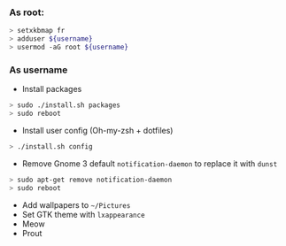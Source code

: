### As root:

``` bash
> setxkbmap fr
> adduser ${username}
> usermod -aG root ${username}
```

### As username

* Install packages

``` bash
> sudo ./install.sh packages
> sudo reboot
```

* Install user config (Oh-my-zsh + dotfiles)

``` bash
> ./install.sh config
```

* Remove Gnome 3 default `notification-daemon` to replace it with `dunst`

``` bash
> sudo apt-get remove notification-daemon
> sudo reboot
```

* Add wallpapers to `~/Pictures`
* Set GTK theme with `lxappearance`
* Meow
* Prout
